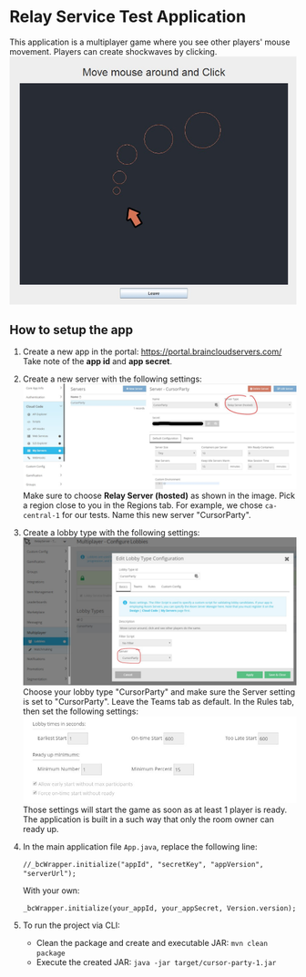 # Relay Service Test Application
This application is a multiplayer game where you see other players' mouse movement. Players can create shockwaves by clicking.
![](readme_images/screencap.jpg)

## How to setup the app
1. Create a new app in the portal: https://portal.braincloudservers.com/
   Take note of the **app id** and **app secret**.

2. Create a new server with the following settings:
   ![](readme_images/relayserver.jpg)
   Make sure to choose **Relay Server (hosted)** as shown in the image. Pick a region close to you in the Regions tab. For example, we chose `ca-central-1` for our tests.
   Name this new server "CursorParty".

3. Create a lobby type with the following settings:
   ![](readme_images/lobby1.jpg)
   Choose your lobby type "CursorParty" and make sure the Server setting is set to "CursorParty". Leave the Teams tab as default. In the Rules tab, then set the following settings:
   ![](readme_images/lobby2.jpg)
   Those settings will start the game as soon as at least 1 player is ready. The application is built in a such way that only the room owner can ready up.

4. In the main application file `App.java`, replace the following line:
   ```
   //_bcWrapper.initialize("appId", "secretKey", "appVersion", "serverUrl");
   ```
   With your own:
   ```
   _bcWrapper.initialize(your_appId, your_appSecret, Version.version);
   ```

5. To run the project via CLI:
      - Clean the package and create and executable JAR: `mvn clean package`
      - Execute the created JAR: `java -jar target/cursor-party-1.jar`
